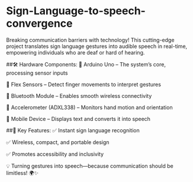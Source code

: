 # Sign-Language-to-speech-convergence
Breaking communication barriers with technology! This cutting-edge project translates sign language gestures into audible speech in real-time, empowering individuals who are deaf or hard of hearing.

##🛠️ Hardware Components:
🔹 Arduino Uno – The system’s core, processing sensor inputs

🔹 Flex Sensors – Detect finger movements to interpret gestures

🔹 Bluetooth Module – Enables smooth wireless connectivity

🔹 Accelerometer (ADXL338) – Monitors hand motion and orientation

🔹 Mobile Device – Displays text and converts it into speech



##🌟 Key Features:
✅ Instant sign language recognition

✅ Wireless, compact, and portable design

✅ Promotes accessibility and inclusivity



💡 Turning gestures into speech—because communication should be limitless! 🌍✨
